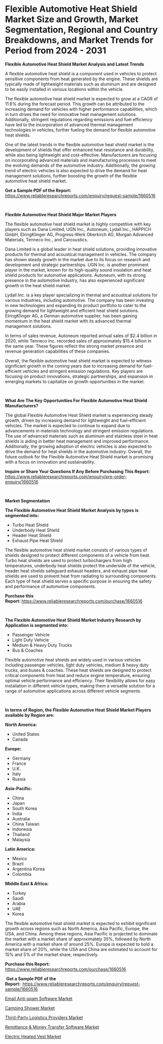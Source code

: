 <p><h1>Flexible Automotive Heat Shield Market Size and Growth, Market Segmentation, Regional and Country Breakdowns, and Market Trends for Period from 2024 -  2031</h1></p><p><strong>Flexible Automotive Heat Shield Market Analysis and Latest Trends</strong></p>
<p><p>A flexible automotive heat shield is a component used in vehicles to protect sensitive components from heat generated by the engine. These shields are typically made of lightweight materials such as aluminum and are designed to be easily installed in various locations within the vehicle.</p><p>The flexible automotive heat shield market is expected to grow at a CAGR of 11.6% during the forecast period. This growth can be attributed to the increasing demand for vehicles with higher performance capabilities, which in turn drives the need for innovative heat management solutions. Additionally, stringent regulations regarding emissions and fuel efficiency have led to the incorporation of advanced thermal management technologies in vehicles, further fueling the demand for flexible automotive heat shields.</p><p>One of the latest trends in the flexible automotive heat shield market is the development of shields that offer enhanced heat resistance and durability, while also being lightweight and cost-effective. Manufacturers are focusing on incorporating advanced materials and manufacturing processes to meet the evolving demands of the automotive industry. Additionally, the growing trend of electric vehicles is also expected to drive the demand for heat management solutions, further boosting the growth of the flexible automotive heat shield market.</p></p>
<p><strong>Get a Sample PDF of the Report:&nbsp;</strong> <a href="https://www.reliableresearchreports.com/enquiry/request-sample/1660516">https://www.reliableresearchreports.com/enquiry/request-sample/1660516</a></p>
<p>&nbsp;</p>
<p><strong>Flexible Automotive Heat Shield Major Market Players</strong></p>
<p><p>The flexible automotive heat shield market is highly competitive with key players such as Dana Limited, UGN Inc., Autoneum, Lydall Inc., HAPPICH GmbH, ElringKlinger AG, Progress-Werk Oberkirch AG, Morgan Advanced Materials, Tenneco Inc., and Carcoustics. </p><p>Dana Limited is a global leader in heat shield solutions, providing innovative products for thermal and acoustical management in vehicles. The company has shown steady growth in the market due to its focus on research and development and strategic partnerships. UGN Inc. is another prominent player in the market, known for its high-quality sound insulation and heat shield products for automotive applications. Autoneum, with its strong presence in the automotive industry, has also experienced significant growth in the heat shield market.</p><p>Lydall Inc. is a key player specializing in thermal and acoustical solutions for various industries, including automotive. The company has been investing in new technologies and expanding its product portfolio to cater to the growing demand for lightweight and efficient heat shield solutions. ElringKlinger AG, a German automotive supplier, has been gaining momentum in the heat shield market with its advanced thermal management solutions.</p><p>In terms of sales revenue, Autoneum reported annual sales of $2.4 billion in 2020, while Tenneco Inc. recorded sales of approximately $15.4 billion in the same year. These figures reflect the strong market presence and revenue generation capabilities of these companies. </p><p>Overall, the flexible automotive heat shield market is expected to witness significant growth in the coming years due to increasing demand for fuel-efficient vehicles and stringent emission regulations. Key players are focusing on product innovations, strategic partnerships, and expansion in emerging markets to capitalize on growth opportunities in the market.</p></p>
<p>&nbsp;</p>
<p><strong>What Are The Key Opportunities For Flexible Automotive Heat Shield Manufacturers?</strong></p>
<p><p>The global Flexible Automotive Heat Shield market is experiencing steady growth, driven by increasing demand for lightweight and fuel-efficient vehicles. The market is expected to continue to expand due to advancements in materials technology and stringent emission regulations. The use of advanced materials such as aluminum and stainless steel in heat shields is aiding in better heat management and improved performance. Additionally, the growing adoption of electric vehicles is also expected to drive the demand for heat shields in the automotive industry. Overall, the future outlook for the Flexible Automotive Heat Shield market is promising with a focus on innovation and sustainability.</p></p>
<p><strong>Inquire or Share Your Questions If Any Before Purchasing This Report:</strong> <a href="https://www.reliableresearchreports.com/enquiry/pre-order-enquiry/1660516">https://www.reliableresearchreports.com/enquiry/pre-order-enquiry/1660516</a></p>
<p>&nbsp;</p>
<p><strong>Market Segmentation</strong></p>
<p><strong>The Flexible Automotive Heat Shield Market Analysis by types is segmented into:</strong></p>
<p><ul><li>Turbo Heat Shield</li><li>Underbody Heat Shield</li><li>Header Heat Shield</li><li>Exhaust Pipe Heat Shield</li></ul></p>
<p><p>The flexible automotive heat shield market consists of various types of shields designed to protect different components of a vehicle from heat. Turbo heat shields are used to protect turbochargers from high temperatures, underbody heat shields protect the underside of the vehicle, header heat shields safeguard exhaust headers, and exhaust pipe heat shields are used to prevent heat from radiating to surrounding components. Each type of heat shield serves a specific purpose in ensuring the safety and performance of automotive components.</p></p>
<p><strong>Purchase this Report:&nbsp;</strong><a href="https://www.reliableresearchreports.com/purchase/1660516">https://www.reliableresearchreports.com/purchase/1660516</a></p>
<p>&nbsp;</p>
<p><strong>The Flexible Automotive Heat Shield Market Industry Research by Application is segmented into:</strong></p>
<p><ul><li>Passenger Vehicle</li><li>Light Duty Vehicle</li><li>Medium & Heavy Duty Trucks</li><li>Bus & Coaches</li></ul></p>
<p><p>Flexible automotive heat shields are widely used in various vehicles including passenger vehicles, light duty vehicles, medium & heavy duty trucks, and buses & coaches. These heat shields are designed to protect critical components from heat and reduce engine temperature, ensuring optimal vehicle performance and efficiency. Their flexibility allows for easy installation in different vehicle types, making them a versatile solution for a range of automotive applications across different vehicle segments.</p></p>
<p>&nbsp;</p>
<p><strong>In terms of Region, the Flexible Automotive Heat Shield Market Players available by Region are:</strong></p>
<p>
    <p> <strong> North America: </strong>
        <ul>
            <li>United States</li>
            <li>Canada</li>
        </ul>
        </p> 
    <p> <strong> Europe: </strong>
        <ul>
            <li>Germany</li>
            <li>France</li>
            <li>U.K.</li>
            <li>Italy</li>
            <li>Russia</li>
        </ul>
        </p> 
    <p> <strong> Asia-Pacific: </strong>
        <ul>
            <li>China</li>
            <li>Japan</li>
            <li>South Korea</li>
            <li>India</li>
            <li>Australia</li>
            <li>China Taiwan</li>
            <li>Indonesia</li>
            <li>Thailand</li>
            <li>Malaysia</li>
        </ul>
        </p> 
    <p> <strong> Latin America: </strong>
        <ul>
            <li>Mexico</li>
            <li>Brazil</li>
            <li>Argentina Korea</li>
            <li>Colombia</li>
        </ul>
        </p> 
    <p> <strong> Middle East & Africa: </strong>
        <ul>
            <li>Turkey</li>
            <li>Saudi</li>
            <li>Arabia</li>
            <li>UAE</li>
            <li>Korea</li>
        </ul>
    </p>
    </p>
<p><p>The flexible automotive heat shield market is expected to exhibit significant growth across regions such as North America, Asia Pacific, Europe, the USA, and China. Among these regions, Asia Pacific is projected to dominate the market with a market share of approximately 35%, followed by North America with a market share of around 25%. Europe is expected to hold a market share of 20%, while the USA and China are estimated to account for 15% and 5% of the market share, respectively.</p></p>
<p><strong>Purchase this Report: </strong><a href="https://www.reliableresearchreports.com/purchase/1660516">https://www.reliableresearchreports.com/purchase/1660516</a></p>
<p>&nbsp;<strong>Get a Sample PDF of the Report:&nbsp;&nbsp;</strong><a href="https://www.reliableresearchreports.com/enquiry/request-sample/1660516">https://www.reliableresearchreports.com/enquiry/request-sample/1660516</a></p>
<p><strong></strong></p>
<p><p><a href="https://cute-banjo-8ca.notion.site/Email-Anti-spam-Software-Market-Size-Share-Trends-Analysis-Report-By-Material-By-Type-By-End-us-6c2701f368114455a9ad63b04719de1f">Email Anti-spam Software Market</a></p><p><a href="https://view.publitas.com/reportprime-1/camping-shower-market-research-report-reveals-the-latest-trends-and-opportunities-of-this-market-for-period-from-2024-2031/">Camping Shower Market</a></p><p><a href="https://meowing-lemming-dd3.notion.site/Third-Party-Logistics-Providers-Market-Size-Growing-and-Forecasted-for-period-from-2024-2031-and-p-1c07f63ec4264747b8b4e9b0b250ce95">Third-Party Logistics Providers Market</a></p><p><a href="https://unruly-ladybug-44b.notion.site/Remittance-Money-Transfer-Software-Market-Share-Market-New-Trends-Analysis-Report-By-Type-By-Ap-418d36b8a49447f88b73001c975fb82a">Remittance & Money Transfer Software Market</a></p><p><a href="https://view.publitas.com/reportprime-1/global-electric-heated-vest-market-by-types-applications-and-major-players-with-regional-growth-rate-analysis-and-development-situation-from-2024-to-2031/">Electric Heated Vest Market</a></p></p>